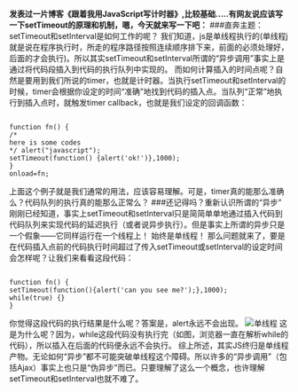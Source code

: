 **发表过一片博客《跟着我用JavaScript写计时器》,比较基础.....有网友说应该写一下setTimeout的原理和机制，嗯，今天就来写一下吧：**
###直奔主题：setTimeout和setInterval是如何工作的呢？ 
我们知道，js是单线程执行的(单线程j就是说在程序执行时，所走的程序路径按照连续顺序排下来，前面的必须处理好，后面的才会执行)。所以其实setTimeout和setInterval所谓的“异步调用”事实上是通过将代码段插入到代码的执行队列中实现的。 
而如何计算插入的时间点呢？自然是要用到我们所说的timer，也就是计时器。当执行setTimeout和setInterval的时候，timer会根据你设定的时间“准确”地找到代码的插入点。当队列“正常”地执行到插入点时，就触发timer callback，也就是我们设定的回调函数：
```
 
function fn() { 
/* 
here is some codes 
*/ alert("javascript");
setTimeout(function() {alert('ok!')},1000); 
} 
onload=fn;
```
上面这个例子就是我们通常的用法，应该容易理解。可是，timer真的能那么准确么？代码队列的执行真的能那么正常么？ 
###还记得吗？重新认识所谓的“异步” 
刚刚已经知道，事实上setTimeout和setInterval只是简简单单地通过插入代码到代码队列来实现代码的延迟执行（或者说异步执行）。但是事实上所谓的异步只是一个假象——它同样运行在一个线程上！ 始终是单线程！
那么问题就来了，要是在代码插入点前的代码执行时间超过了传入setTimeout或setInterval的设定时间会怎样呢？让我们来看看这段代码： 
```
 
function fn() { 
setTimeout(function(){alert('can you see me?');},1000); 
while(true) {} 
} 
```
你觉得这段代码的执行结果是什么呢？答案是，alert永远不会出现。 
![单线程](http://img.blog.csdn.net/20151123191143598)
这是为什么呢？因为，while这段代码没有执行完（如图，浏览器一直在解析while的代码），所以插入在后面的代码便永远不会执行。 
综上所述，其实JS终归是单线程产物。无论如何“异步”都不可能突破单线程这个障碍。所以许多的“异步调用”（包括Ajax）事实上也只是“伪异步”而已。只要理解了这么一个概念，也许理解setTimeout和setInterval也就不难了。
